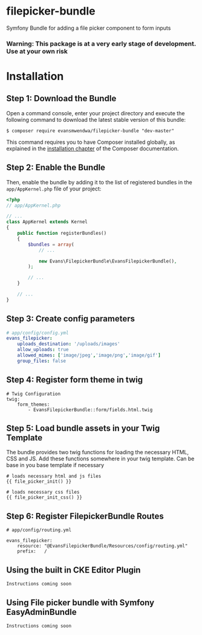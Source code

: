 # filepicker-bundle
Symfony Bundle for adding a file picker component to form inputs

### Warning: This package is at a very early stage of development. Use at your own risk


Installation
============

Step 1: Download the Bundle
---------------------------

Open a command console, enter your project directory and execute the
following command to download the latest stable version of this bundle:

```console
$ composer require evansmwendwa/filepicker-bundle "dev-master"
```

This command requires you to have Composer installed globally, as explained
in the [installation chapter](https://getcomposer.org/doc/00-intro.md)
of the Composer documentation.

Step 2: Enable the Bundle
-------------------------

Then, enable the bundle by adding it to the list of registered bundles
in the `app/AppKernel.php` file of your project:

```php
<?php
// app/AppKernel.php

// ...
class AppKernel extends Kernel
{
    public function registerBundles()
    {
        $bundles = array(
            // ...

            new Evans\FilepickerBundle\EvansFilepickerBundle(),
        );

        // ...
    }

    // ...
}
```

Step 3: Create config parameters
--------------------------------

```yml
# app/config/config.yml
evans_filepicker:
    uploads_destination: '/uploads/images'
    allow_uploads: true
    allowed_mimes: ['image/jpeg','image/png','image/gif']
    group_files: false
```

Step 4: Register form theme in twig
-----------------------------------
```
# Twig Configuration
twig:
    form_themes:
        - EvansFilepickerBundle::form/fields.html.twig
```

Step 5: Load bundle assets in your Twig Template
------------------------------------------------

The bundle provides two twig functions for loading the necessary HTML, CSS and JS.
Add these functions somewhere in your twig template. Can be base in you base template if necessary

```
# loads necessary html and js files
{{ file_picker_init() }}
```

```
# loads necessary css files
{{ file_picker_init_css() }}
```

Step 6: Register FilepickerBundle Routes
----------------------------------------

```twig
# app/config/routing.yml

evans_filepicker:
    resource: "@EvansFilepickerBundle/Resources/config/routing.yml"
    prefix:   /
```

## Using the built in CKE Editor Plugin

`Instructions coming soon`

## Using File picker bundle with Symfony EasyAdminBundle

`Instructions coming soon`

